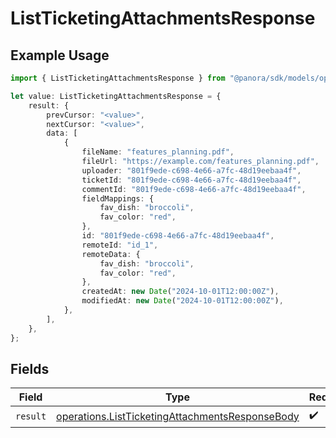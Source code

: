 # ListTicketingAttachmentsResponse

## Example Usage

```typescript
import { ListTicketingAttachmentsResponse } from "@panora/sdk/models/operations";

let value: ListTicketingAttachmentsResponse = {
    result: {
        prevCursor: "<value>",
        nextCursor: "<value>",
        data: [
            {
                fileName: "features_planning.pdf",
                fileUrl: "https://example.com/features_planning.pdf",
                uploader: "801f9ede-c698-4e66-a7fc-48d19eebaa4f",
                ticketId: "801f9ede-c698-4e66-a7fc-48d19eebaa4f",
                commentId: "801f9ede-c698-4e66-a7fc-48d19eebaa4f",
                fieldMappings: {
                    fav_dish: "broccoli",
                    fav_color: "red",
                },
                id: "801f9ede-c698-4e66-a7fc-48d19eebaa4f",
                remoteId: "id_1",
                remoteData: {
                    fav_dish: "broccoli",
                    fav_color: "red",
                },
                createdAt: new Date("2024-10-01T12:00:00Z"),
                modifiedAt: new Date("2024-10-01T12:00:00Z"),
            },
        ],
    },
};
```

## Fields

| Field                                                                                                              | Type                                                                                                               | Required                                                                                                           | Description                                                                                                        |
| ------------------------------------------------------------------------------------------------------------------ | ------------------------------------------------------------------------------------------------------------------ | ------------------------------------------------------------------------------------------------------------------ | ------------------------------------------------------------------------------------------------------------------ |
| `result`                                                                                                           | [operations.ListTicketingAttachmentsResponseBody](../../models/operations/listticketingattachmentsresponsebody.md) | :heavy_check_mark:                                                                                                 | N/A                                                                                                                |